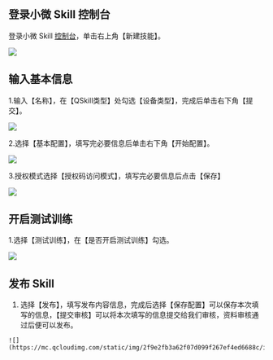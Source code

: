 ## 登录小微 Skill 控制台

登录小微 Skill [控制台](https://xiaowei.qcloud.com/developer/skill-list)，单击右上角【新建技能】。

![](https://mc.qcloudimg.com/static/img/93e4a3087be6cc3111d03bc8a3460730/image.png)

## 输入基本信息

 1.输入【名称】，在【QSkill类型】处勾选【设备类型】，完成后单击右下角【提交】。

![](https://mc.qcloudimg.com/static/img/c3af40c4f106eb179eb4c363ced3a0c2/image.png)

 2.选择【基本配置】，填写完必要信息后单击右下角【开始配置】。

![](https://mc.qcloudimg.com/static/img/364a31032144d487fc620ca112d4d219/image.png)

 3.授权模式选择【授权码访问模式】，填写完必要信息后点击【保存】

![](https://mc.qcloudimg.com/static/img/67323870ffd1a86866c9fe7585d3454d/image.png)

## 开启测试训练

 1.选择【测试训练】，在【是否开启测试训练】勾选。

 ![](https://mc.qcloudimg.com/static/img/3d0a0daa425291b8b43681eee60784d4/image.png)

 ## 发布 Skill

  1. 选择【发布】，填写发布内容信息，完成后选择【保存配置】可以保存本次填写的信息，【提交审核】可以将本次填写的信息提交给我们审核，资料审核通过后便可以发布。

	![](https://mc.qcloudimg.com/static/img/2f9e2fb3a62f07d099f267ef4ed6688c/image.png)
